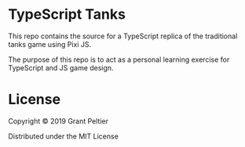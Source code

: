 # TypeScript Tanks

This repo contains the source for a TypeScript replica of the traditional tanks
game using Pixi JS.

The purpose of this repo is to act as a personal learning exercise for
TypeScript and JS game design.

# License

Copyright &copy; 2019 Grant Peltier

Distributed under the MIT License